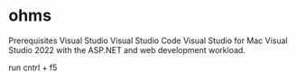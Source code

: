 # ohms

Prerequisites
Visual Studio
Visual Studio Code
Visual Studio for Mac
Visual Studio 2022 with the ASP.NET and web development workload.


run cntrl + f5
